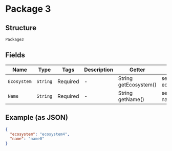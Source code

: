 
# Package 3

## Structure

`Package3`

## Fields

| Name | Type | Tags | Description | Getter | Setter |
|  --- | --- | --- | --- | --- | --- |
| `Ecosystem` | `String` | Required | - | String getEcosystem() | setEcosystem(String ecosystem) |
| `Name` | `String` | Required | - | String getName() | setName(String name) |

## Example (as JSON)

```json
{
  "ecosystem": "ecosystem4",
  "name": "name0"
}
```

